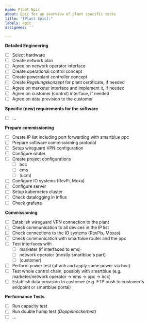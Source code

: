 ```yaml
---
name: Plant Epic
about: Epic for an overview of plant specific tasks
title: "[Plant Epic]:"
labels: epic
assignees: ''

---
```


**Detailed Engineering**
- [ ] Select hardware
- [ ] Create network plan
- [ ] Agree on network operator interface
- [ ] Create operational control concept
- [ ] Create powerplant controller concept
- [ ] Create *Regelungskonzept* for plant certificate, if needed
- [ ] Agree on marketer interface and implement it, if needed
- [ ] Agree on customer (control) interface, if needed
- [ ] Agree on data provision to the customer 

**Specific (new) requirements for the software**
- [ ] ...

**Prepare commissioning**
- [ ] Create IP list including port forwarding with smartblue ppc
- [ ] Prepare software commissioning protocol
- [ ] Setup wireguard VPN configuration
- [ ] Configure router
- [ ] Create project configurations
  - [ ] bcc
  - [ ] ems
  - [ ] (ucm)
- [ ] Configure IO systems (RevPi, Moxa)
- [ ] Configure server
- [ ] Setup kubernetes cluster
- [ ] Check datalogging in influx
- [ ] Check grafana

**Commissioning**
- [ ] Establish wireguard VPN connection to the plant
- [ ] Check communication to all devices in the IP list
- [ ] Check connections to the IO systems (RevPis, Moxas)
- [ ] Check communication with smartblue router and the ppc
- [ ] Test interfaces with
  - [ ] marketer (if interfaced to ems)
  - [ ] network operator (mostly smartblue's part)
  - [ ] (customer)
- [ ] Perform power test (attach and apply some power via bcc)
- [ ] Test whole control chain, possibly with smartblue (e.g. marketer/network operator -> ems -> ppc -> bcc)
- [ ] Establish data provision to customer (e.g. FTP push to customer's endpoint or smartblue portal)

**Performance Tests**
- [ ] Run capacity test
- [ ] Run double hump test (*Doppelhöckertest*)
- [ ] ...
